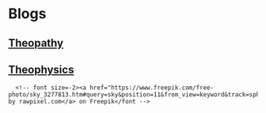 <html>
  <head>
    <link rel="stylesheet" href="/theopathic.css" media="screen" type="text/css">
  </head>
  <body>
    <h1>Blogs</h1>
    <a href="theopathy/index.html"><h2>Theopathy</h2></a>
    <a href="theophysics/index.html"><h2>Theophysics</h2></a>
  
      <!-- font size=-2><a href="https://www.freepik.com/free-photo/sky_3277813.htm#query=sky&position=11&from_view=keyword&track=sph">Image by rawpixel.com</a> on Freepik</font -->

  </body>
</html>

